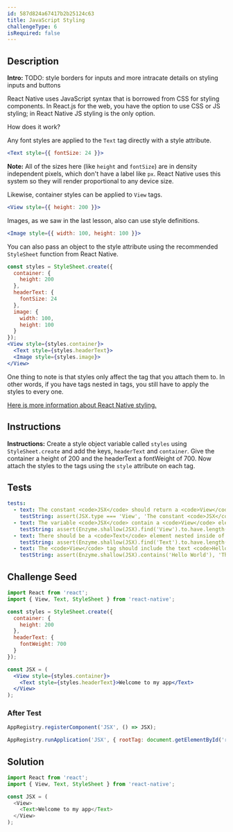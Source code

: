 ```yaml
---
id: 587d824a67417b2b25124c63
title: JavaScript Styling
challengeType: 6
isRequired: false
---
```


## Description
<section id='description'>
<strong>Intro:</strong> 
TODO: style borders for inputs and more intracate details on styling inputs and buttons



React Native uses JavaScript syntax that is borrowed from CSS for styling components. In React.js for the web, you have the option to use CSS or JS styling; in React Native JS styling is the only option.

How does it work?

Any font styles are applied to the <code>Text</code> tag directly with a style attribute.

```jsx
<Text style={{ fontSize: 24 }}>
```

<b>Note:</b> All of the sizes here (like <code>height</code> and <code>fontSize</code>) are in density independent pixels, which don't have a label like <code>px</code>. React Native uses this system so they will render proportional to any device size.

Likewise, container styles can be applied to <code>View</code> tags.

```jsx
<View style={{ height: 200 }}>
```

Images, as we saw in the last lesson, also can use style definitions.

```jsx
<Image style={{ width: 100, height: 100 }}>
```

You can also pass an object to the style attribute using the recommended <code>StyleSheet</code> function from React Native.

```jsx
const styles = StyleSheet.create({
  container: {
    height: 200
  },
  headerText: {
    fontSize: 24
  },
  image: {
    width: 100,
    height: 100
  }
});
<View style={styles.container}>
  <Text style={styles.headerText}>
  <Image style={styles.image}>
</View>
```

One thing to note is that styles only affect the tag that you attach them to. In other words, if you have tags nested in tags, you still have to apply the styles to every one.

<a href="https://facebook.github.io/react-native/docs/style.html" alt="React Native Styling Documentation" target="_blank">Here is more information about React Native styling.</a>

</section>

## Instructions
<section id='instructions'>
<strong>Instructions:</strong> Create a style object variable called <code>styles</code> using <code>StyleSheet.create</code> and add the keys, <code>headerText</code> and <code>container</code>. Give the container a height of 200 and the headerText a fontWeight of 700. Now attach the styles to the tags using the <code>style</code> attribute on each tag.
</section>

## Tests
<section id='tests'>

```yml
tests:
  - text: The constant <code>JSX</code> should return a <code>View</code> element.
    testString: assert(JSX.type === 'View', 'The constant <code>JSX</code> should return a <code>div</code> element.');
  - text: The variable <code>JSX</code> contain a <code>View</code> element.
    testString: assert(Enzyme.shallow(JSX).find('View').to.have.length(1);, '<code>JSX</code> should render an <code>View</code> element.');
  - text: There should be a <code>Text</code> element nested inside of the <code>View</code> element.
    testString: assert(Enzyme.shallow(JSX).find('Text').to.have.length(1);, '<code>View</code> should contain a <code>Text</code> element.');
  - text: The <code>View</code> tag should include the text <code>Hello World</code>
    testString: assert(Enzyme.shallow(JSX).contains('Hello World'), 'The <code>Text</code> tag should include the text <code>Hello World</code>');

```

</section>

## Challenge Seed
<section id='challengeSeed'>

<div id='jsx-seed'>

```jsx
import React from 'react';
import { View, Text, StyleSheet } from 'react-native';

const styles = StyleSheet.create({
  container: {
    height: 200
  },
  headerText: {
    fontWeight: 700
  }
});

const JSX = (
  <View style={styles.container}>
    <Text style={styles.headerText}>Welcome to my app</Text>
  </View>
);
```

</div>


### After Test
<div id='jsx-teardown'>

```js
AppRegistry.registerComponent('JSX', () => JSX);

AppRegistry.runApplication('JSX', { rootTag: document.getElementById('react-root')});
```

</div>

</section>

## Solution
<section id='solution'>


```js
import React from 'react';
import { View, Text, StyleSheet } from 'react-native';

const JSX = (
  <View>
    <Text>Welcome to my app</Text>
  </View>
);
```

</section>
